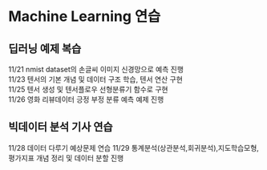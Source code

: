 # Machine Learning 연습
## 딥러닝 예제 복습
11/21 nmist dataset의 손글씨 이미지 신경망으로 예측 진행<br>
11/23 텐서의 기본 개념 및 데이터 구조 학습, 텐서 연산 구현<br>
11/25 텐서 생성 및 텐서플로우 선형분류기 함수로 구현<br>
11/26 영화 리뷰데이터 긍정 부정 분류 예측 예제 진행<br>

## 빅데이터 분석 기사 연습
11/28 데이터 다루기 예상문제 연습
11/29 통계분석(상관분석,회귀분석),지도학습모형,평가지표 개념 정리 및 데이터 분할 진행